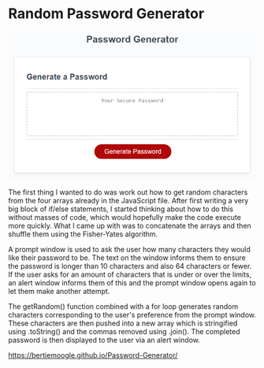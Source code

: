 # Random Password Generator

![Image](./assets/05-javascript-challenge-demo.png)

The first thing I wanted to do was work out how to get random characters from the four arrays already in the JavaScript file. After first writing a very big block of if/else statements, I started thinking about how to do this without masses of code, which would hopefully make the code execute more quickly. What I came up with was to concatenate the arrays and then shuffle them using the Fisher-Yates algorithm.

A prompt window is used to ask the user how many characters they would like their password to be. The text on the window informs them to ensure the password is longer than 10 characters and also 64 characters or fewer. If the user asks for an amount of characters that is under or over the limits, an alert window informs them of this and the prompt window opens again to let them make another attempt.

The getRandom() function combined with a for loop generates random characters corresponding to the user's preference from the prompt window. These characters are then pushed into a new array which is stringified using .toString() and the commas removed using .join(). The completed password is then displayed to the user via an alert window.

<https://bertiemoogle.github.io/Password-Generator/>
